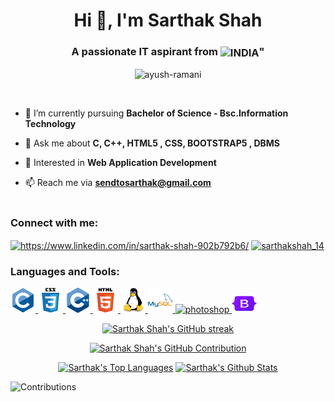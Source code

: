 
<h1 align="center">Hi 👋, I'm Sarthak Shah</h1>
<h3 align="center">A passionate IT aspirant from  <img style="width:7%;height:7%;" align="center" src="https://cdn-icons-png.flaticon.com/512/256/256672.png" alt="INDIA">"</h3>

<p align="center"> <img src="https://komarev.com/ghpvc/?username=SarthakShah-14i&label=Profile%20views&color=0e75b6&style=flat" alt="ayush-ramani" /> </p>

<p align="center"> <a href="https://twitter.com/" target="blank"><img src="https://img.shields.io/twitter/follow/?logo=twitter&style=for-the-badge" alt="" /></a> </p>

- 🌱 I’m currently pursuing **Bachelor of Science - Bsc.Information Technology**

- 💬 Ask me about **C, C++, HTML5 , CSS, BOOTSTRAP5 , DBMS**
   
- 🎯 Interested in **Web Application Development**

- 📫 Reach me via **sendtosarthak@gmail.com**
  <br>
  <br>
<h3 align="left">Connect with me:</h3>
<p align="left">
<a href="https://www.linkedin.com/in/sarthak-shah-902b792b6/" target="blank"><img align="center" src="https://raw.githubusercontent.com/rahuldkjain/github-profile-readme-generator/master/src/images/icons/Social/linked-in-alt.svg" alt="https://www.linkedin.com/in/sarthak-shah-902b792b6/" height="30" width="40" /></a>
<a href="https://www.instagram.com/sarthakshah_14/" target="blank"><img align="center" src="https://raw.githubusercontent.com/rahuldkjain/github-profile-readme-generator/master/src/images/icons/Social/instagram.svg" alt="sarthakshah_14" height="30" width="40" /></a>
</p>

<h3 align="left">Languages and Tools:</h3>
<p align="left"> <a href="https://www.cprogramming.com/" target="_blank" rel="noreferrer"> <img src="https://raw.githubusercontent.com/devicons/devicon/master/icons/c/c-original.svg" alt="c" width="40" height="40"/> </a> <a href="https://www.w3schools.com/css/" target="_blank" rel="noreferrer"> <img src="https://raw.githubusercontent.com/devicons/devicon/master/icons/css3/css3-original-wordmark.svg" alt="css3" width="40" height="40"/> </a>  <a href="https://www.w3schools.com/cpp/" target="_blank" rel="noreferrer"> <img src="https://raw.githubusercontent.com/devicons/devicon/master/icons/cplusplus/cplusplus-original.svg" alt="cplusplus" width="40" height="40"/> </a> <a href="https://www.w3.org/html/" target="_blank" rel="noreferrer"> <img src="https://raw.githubusercontent.com/devicons/devicon/master/icons/html5/html5-original-wordmark.svg" alt="html5" width="40" height="40"/> </a> <a href="https://www.linux.org/" target="_blank" rel="noreferrer"> <img src="https://raw.githubusercontent.com/devicons/devicon/master/icons/linux/linux-original.svg" alt="linux" width="40" height="40"/> </a> <a href="https://www.mysql.com/" target="_blank" rel="noreferrer"> <img src="https://raw.githubusercontent.com/devicons/devicon/master/icons/mysql/mysql-original-wordmark.svg" alt="mysql" width="40" height="40"/> </a> <a href="https://www.photoshop.com/en" target="_blank" rel="noreferrer"> <img src="https://upload.wikimedia.org/wikipedia/commons/a/af/Adobe_Photoshop_CC_icon.svg" alt="photoshop" width="40" height="40"/> </a><a href="https://getbootstrap.com/" target="_blank" rel="noreferrer"><img src="https://raw.githubusercontent.com/devicons/devicon/master/icons/bootstrap/bootstrap-original.svg" alt="bootstrap" class="icon" height="30" width="40"/></a></p>

<p align="center">
  <a href="https://github.com/SarthakShah-14">
    <img src="https://github-readme-streak-stats.herokuapp.com/?user=SarthakShah-14&theme=radical&border=7F3FBF&background=0D1117" alt="Sarthak Shah's GitHub streak"/>
  </a>
</p>
<p align="center">
  <a href="https://github.com/SarthakShah-14">
    <img src="https://github-profile-summary-cards.vercel.app/api/cards/profile-details?username=SarthakShah-14&theme=radical" alt="Sarthak Shah's GitHub Contribution"/>
  </a>
</p>
<p align = "center">
<a href="https://github.com/SarthakShah-14"><img alt="Sarthak's Top Languages" src="https://denvercoder1-github-readme-stats.vercel.app/api/top-langs/?username=SarthakShah-14&langs_count=8&layout=compact&theme=react&border_color=7F3FBF&bg_color=0D1117&title_color=F85D7F&icon_color=F8D866" width="49.5%"/></a>
 <a href="https://github.com/SarthakShah-14"><img alt="Sarthak's Github Stats" src="https://denvercoder1-github-readme-stats.vercel.app/api?username=SarthakShah-14&show_icons=true&count_private=true&theme=react&border_color=7F3FBF&bg_color=0D1117&title_color=F85D7F&icon_color=F8D866" width="49.5%"/></a>
  <br/>
</p>

![Contributions](https://ssr-contributions-svg.vercel.app/_/SarthakShah-14?chart=3dbar&gap=0.6&scale=2&gradient=true&flatten=1&animation=wave&animation_duration=3&animation_delay=0.03&animation_amplitude=24&animation_frequency=0.1&animation_wave_center=19_3&format=svg&weeks=40)
